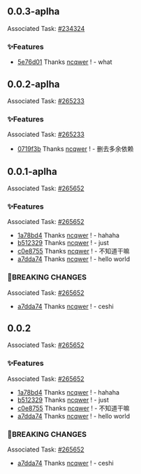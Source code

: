 ## 0.0.3-aplha

Associated Task: [#234324](https://projectmanage.netease-official.lcap.163yun.com/dashboard/TaskDetail?id=234324)

### ✨Features

- [5e76d01](https://github.com/ncqwer/github_action_playground/commit/5e76d01a594ec1ba7e296b0533317becbc32a3d2) Thanks [ncqwer](https://github.com/ncqwer) ! - what

## 0.0.2-aplha

Associated Task: [#265233](https://projectmanage.netease-official.lcap.163yun.com/dashboard/TaskDetail?id=26523324-hanshijie)

### ✨Features

Associated Task: [#265233](https://projectmanage.netease-official.lcap.163yun.com/dashboard/TaskDetail?id=26523324-hanshijie)

- [0719f3b](https://github.com/ncqwer/github_action_playground/commit/0719f3b2039b7dc80ee3a5593f5c02154b8701aa) Thanks [ncqwer](https://github.com/ncqwer) ! - 删去多余依赖

## 0.0.1-aplha

Associated Task: [#265652](https://projectmanage.netease-official.lcap.163yun.com/dashboard/TaskDetail?id=2656521174974208)

### ✨Features

Associated Task: [#265652](https://projectmanage.netease-official.lcap.163yun.com/dashboard/TaskDetail?id=2656521174974208)

- [1a78bd4](http://github.com/commit/1a78bd4d64c7e1a4b7dfe3c5bcca3c790a41fdb5) Thanks [ncqwer](https://github.com/ncqwer) ! - hahaha
- [b512329](http://github.com/commit/b512329e663733d86d9230078dd544cf2b642dc1) Thanks [ncqwer](https://github.com/ncqwer) ! - just
- [c0e8755](http://github.com/commit/c0e87559c9184513366db0fe26ea45ff81657e6e) Thanks [ncqwer](https://github.com/ncqwer) ! - 不知道干嘛
- [a7dda74](http://github.com/commit/a7dda745af1dc9e1c1e62e18f1de619a782713a0) Thanks [ncqwer](https://github.com/ncqwer) ! - hello world

### 🚨BREAKING CHANGES

Associated Task: [#265652](https://projectmanage.netease-official.lcap.163yun.com/dashboard/TaskDetail?id=2656521174974208)

- [a7dda74](http://github.com/commit/a7dda745af1dc9e1c1e62e18f1de619a782713a0) Thanks [ncqwer](https://github.com/ncqwer) ! - ceshi

## 0.0.2

Associated Task: [#265652](https://projectmanage.netease-official.lcap.163yun.com/dashboard/TaskDetail?id=2656521174974208)

### ✨Features

Associated Task: [#265652](https://projectmanage.netease-official.lcap.163yun.com/dashboard/TaskDetail?id=2656521174974208)

- [1a78bd4](http://github.com/commit/1a78bd4d64c7e1a4b7dfe3c5bcca3c790a41fdb5) Thanks [ncqwer](https://github.com/ncqwer) ! - hahaha
- [b512329](http://github.com/commit/b512329e663733d86d9230078dd544cf2b642dc1) Thanks [ncqwer](https://github.com/ncqwer) ! - just
- [c0e8755](http://github.com/commit/c0e87559c9184513366db0fe26ea45ff81657e6e) Thanks [ncqwer](https://github.com/ncqwer) ! - 不知道干嘛
- [a7dda74](http://github.com/commit/a7dda745af1dc9e1c1e62e18f1de619a782713a0) Thanks [ncqwer](https://github.com/ncqwer) ! - hello world

### 🚨BREAKING CHANGES

Associated Task: [#265652](https://projectmanage.netease-official.lcap.163yun.com/dashboard/TaskDetail?id=2656521174974208)

- [a7dda74](http://github.com/commit/a7dda745af1dc9e1c1e62e18f1de619a782713a0) Thanks [ncqwer](https://github.com/ncqwer) ! - ceshi
